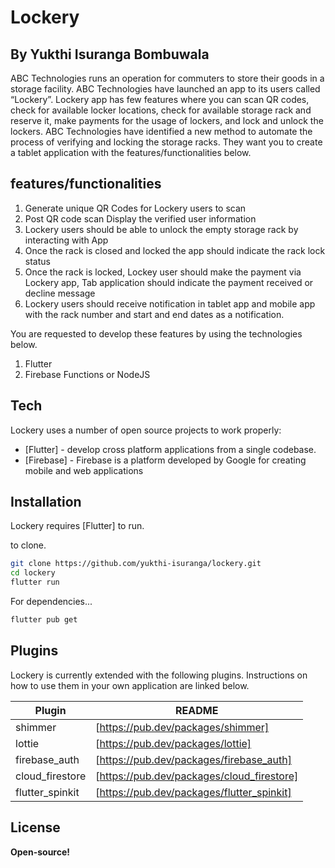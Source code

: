 # Lockery
## By Yukthi Isuranga Bombuwala


ABC Technologies runs an operation for commuters to store their goods in a storage facility. ABC Technologies have launched an app to its users called “Lockery”. Lockery app has few features where you can scan QR codes, check for available locker locations, check for available storage rack and reserve it, make payments for the usage of lockers, and lock and unlock the lockers. 
ABC Technologies have identified a new method to automate the process of verifying and locking the storage racks. They want you to create a tablet application with the features/functionalities below.


## features/functionalities

1.	Generate unique QR Codes for Lockery users to scan 
2.	Post QR code scan Display the verified user information
3.	Lockery users should be able to unlock the empty storage rack by interacting with App
4.	Once the rack is closed and locked the app should indicate the rack lock status 
5.	Once the rack is locked, Lockey user should make the payment via Lockery app, Tab application should indicate the payment received or decline message
6.	Lockery users should receive notification in tablet app and mobile app with the rack number and start and end dates as a notification.


You are requested to develop these features by using the technologies below.
1.	Flutter 
2.	Firebase Functions or NodeJS




## Tech

Lockery uses a number of open source projects to work properly:

- [Flutter] - develop cross platform applications from a single codebase.
- [Firebase] - Firebase is a platform developed by Google for creating mobile and web applications




## Installation

Lockery requires [Flutter] to run.

to clone.

```sh
git clone https://github.com/yukthi-isuranga/lockery.git
cd lockery
flutter run
```

For dependencies...

```sh
flutter pub get

```

## Plugins

Lockery is currently extended with the following plugins.
Instructions on how to use them in your own application are linked below.

| Plugin | README |
| ------ | ------ |
| shimmer | [https://pub.dev/packages/shimmer] |
| lottie | [https://pub.dev/packages/lottie] |
| firebase_auth | [https://pub.dev/packages/firebase_auth] |
| cloud_firestore | [https://pub.dev/packages/cloud_firestore] |
| flutter_spinkit | [https://pub.dev/packages/flutter_spinkit] |





## License



**Open-source!**


